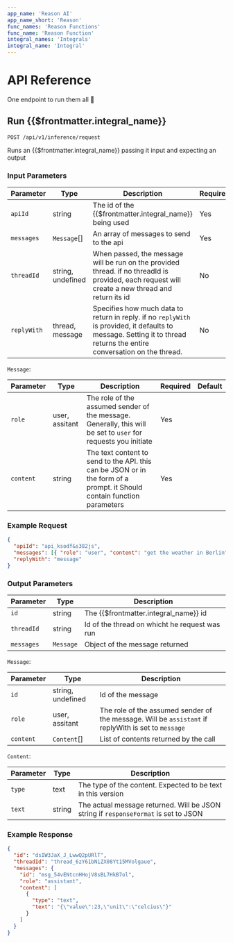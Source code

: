 ```yaml
---
app_name: 'Reason AI'
app_name_short: 'Reason'
func_names: 'Reason Functions'
func_name: 'Reason Function'
integral_names: 'Integrals'
integral_name: 'Integral'
---
```


# API Reference

One endpoint to run them all 💯

## Run {{$frontmatter.integral_name}}

`POST /api/v1/inference/request`

Runs an {{$frontmatter.integral_name}} passing it input and expecting an output

### Input Parameters

| Parameter   | Type              | Description                                                                                                                                                            | Required | Default   |
| ----------- | ----------------- | ---------------------------------------------------------------------------------------------------------------------------------------------------------------------- | -------- | --------- |
| `apiId`     | string            | The id of the {{$frontmatter.integral_name}} being used                                                                                                                | Yes      |           |
| `messages`  | `Message`[]       | An array of messages to send to the api                                                                                                                                | Yes      |           |
| `threadId`  | string, undefined | When passed, the message will be run on the provided thread. if no threadId is provided, each request will create a new thread and return its id                       | No       | undefined |
| `replyWith` | thread, message   | Specifies how much data to return in reply. if no `replyWith` is provided, it defaults to message. Setting it to thread returns the entire conversation on the thread. | No       | message   |

`Message`:

| Parameter | Type           | Description                                                                                                             | Required | Default |
| --------- | -------------- | ----------------------------------------------------------------------------------------------------------------------- | -------- | ------- |
| `role`    | user, assitant | The role of the assumed sender of the message. Generally, this will be set to `user` for requests you initiate          | Yes      |         |
| `content` | string         | The text content to send to the API. this can be JSON or in the form of a prompt. it Should contain function parameters | Yes      |         |

### Example Request

```json
{
  "apiId": "api_ksodf&s382js",
  "messages": [{ "role": "user", "content": "get the weather in Berlin" }],
  "replyWith": "message"
}
```

### Output Parameters

| Parameter  | Type      | Description                                   |
| ---------- | --------- | --------------------------------------------- |
| `id`       | string    | The {{$frontmatter.integral_name}} id         |
| `threadId` | string    | Id of the thread on whicht he request was run |
| `messages` | `Message` | Object of the message returned                |

`Message`:

| Parameter | Type              | Description                                                                                         |
| --------- | ----------------- | --------------------------------------------------------------------------------------------------- |
| `id`      | string, undefined | Id of the message                                                                                   |
| `role`    | user, assitant    | The role of the assumed sender of the message. Will be `assistant` if replyWith is set to `message` |
| `content` | `Content`[]       | List of contents returned by the call                                                               |

`Content`:

| Parameter | Type   | Description                                                                         |
| --------- | ------ | ----------------------------------------------------------------------------------- |
| `type`    | text   | The type of the content. Expected to be text in this version                        |
| `text`    | string | The actual message returned. Will be JSON string if `responseFormat` is set to JSON |

### Example Response

```json
{
  "id": "dsIW3JaX_J_LwwQ2pURlT",
  "threadId": "thread_6zY61bNiZX08Yt15MVolgaue",
  "messages": {
    "id": "msg_54vENtcnHHojV8sBL7HkB7ol",
    "role": "assistant",
    "content": [
      {
        "type": "text",
        "text": "{\"value\":23,\"unit\":\"celcius\"}"
      }
    ]
  }
}
```
